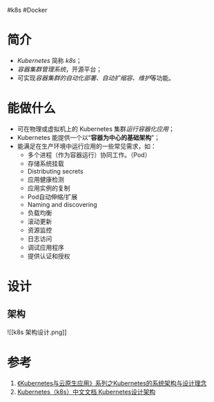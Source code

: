 #k8s #Docker

# 简介
- *Kubernetes* 简称 *k8s*；
- *容器集群管理系统*，开源平台；
- 可实现*容器集群的自动化部署、自动扩缩容、维护*等功能。

# 能做什么
- 可在物理或虚拟机上的 Kubernetes 集群*运行容器化应用*；
- Kubernetes 能提供一个以“**容器为中心的基础架构**”；
- 能满足在生产环境中运行应用的一些常见需求，如：
	-   多个进程（作为容器运行）协同工作。（Pod）
	-   存储系统挂载
	-   Distributing secrets
	-   应用健康检测
	-   应用实例的复制
	-   Pod自动伸缩/扩展
	-   Naming and discovering
	-   负载均衡
	-   滚动更新
	-   资源监控
	-   日志访问
	-   调试应用程序
	-   提供认证和授权


# 设计
## 架构

![[k8s 架构设计.png]]



# 参考
1. [《Kubernetes与云原生应用》系列之Kubernetes的系统架构与设计理念](https://www.infoq.cn/article/kubernetes-and-cloud-native-applications-part01/)
2. [Kubernetes（k8s）中文文档 Kubernetes设计架构](https://www.kubernetes.org.cn/kubernetes%e8%ae%be%e8%ae%a1%e6%9e%b6%e6%9e%84)